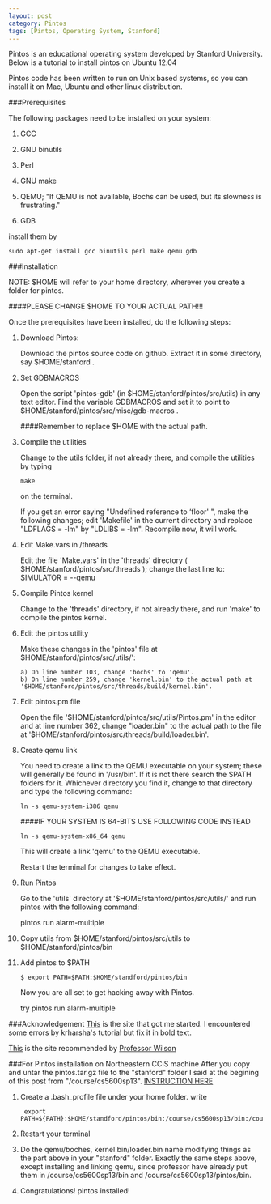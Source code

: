 ```yaml
---
layout: post
category: Pintos
tags: [Pintos, Operating System, Stanford]
---
```


Pintos is an educational operating system developed by Stanford University. Below is a tutorial to install pintos on Ubuntu 12.04

Pintos code has been written to run on Unix based systems, so you can install it on Mac, Ubuntu and other linux distribution.

###Prerequisites

The following packages need to be installed on your system:

1.  GCC

2.  GNU binutils

3.  Perl

4.  GNU make

5.  QEMU; "If QEMU is not available, Bochs can be used, but its slowness is frustrating." 

6.  GDB

install them by

    sudo apt-get install gcc binutils perl make qemu gdb

###Installation

NOTE: $HOME will refer to your home directory, wherever you create a folder for pintos. 

####PLEASE CHANGE $HOME TO YOUR ACTUAL PATH!!!

Once the prerequisites have been installed, do the following steps:

1.  Download Pintos:

	Download the pintos source code on github. Extract it in some directory, say $HOME/stanford .

2.  Set GDBMACROS

	Open the script 'pintos-gdb' (in $HOME/stanford/pintos/src/utils) in any text editor. Find the variable GDBMACROS and set it to point to $HOME/stanford/pintos/src/misc/gdb-macros .

	####Remember to replace $HOME with the actual path.

3.  Compile the utilities

	Change to the utils folder, if not already there, and compile the utilities by typing

		make

	on the terminal.

	If you get an error saying "Undefined reference to ‘floor' ", make the following changes; edit 'Makefile' in the current directory and replace "LDFLAGS = -lm" by "LDLIBS = -lm". Recompile now, it will work.

4.  Edit Make.vars in /threads

	Edit the file 'Make.vars' in the 'threads' directory ( $HOME/stanford/pintos/src/threads ); change the last line to:
		SIMULATOR = --qemu

5.  Compile Pintos kernel

	Change to the 'threads' directory, if not already there, and run 'make' to compile the pintos kernel.

6.  Edit the pintos utility

	Make these changes in the 'pintos' file at $HOME/stanford/pintos/src/utils/':

    	a) On line number 103, change 'bochs' to 'qemu'.
    	b) On line number 259, change 'kernel.bin' to the actual path at '$HOME/stanford/pintos/src/threads/build/kernel.bin'.

7.  Edit pintos.pm file

	Open the file '$HOME/stanford/pintos/src/utils/Pintos.pm' in the editor and at line number 362, change "loader.bin" to the actual path to the file at '$HOME/stanford/pintos/src/threads/build/loader.bin'.

8.  Create qemu link

	You need to create a link to the QEMU executable on your system; these will generally be found in '/usr/bin'. If it is not there search the $PATH folders for it. Whichever directory you find it, change to that directory and type the following command:

    	ln -s qemu-system-i386 qemu

	####IF YOUR SYSTEM IS 64-BITS USE FOLLOWING CODE INSTEAD

    	ln -s qemu-system-x86_64 qemu

	This will create a link 'qemu' to the QEMU executable.

	Restart the terminal for changes to take effect.

9.  Run Pintos

	Go to the 'utils' directory at '$HOME/stanford/pintos/src/utils/' and run pintos with the following command:

	pintos run alarm-multiple

10. Copy utils from $HOME/stanford/pintos/src/utils to $HOME/stanford/pintos/bin

11. Add pintos to $PATH

        $ export PATH=$PATH:$HOME/standford/pintos/bin

    Now you are all set to get hacking away with Pintos.

    try 
        pintos run alarm-multiple

###Acknowledgement
[This](http://krharsha.blogspot.com/2013/08/pintos-installation.html) is the site that got me started. I encountered some errors by krharsha's tutorial but fix it in bold text.

[This](http://computercalledvarun.wordpress.com/2013/02/03/pintos-on-ubuntu/) is the site recommended by [Professor Wilson](http://www.ccs.neu.edu/home/cbw/)

###For Pintos installation on Northeastern CCIS machine
After you copy and untar the pintos.tar.gz file to the "stanford" folder I said at the begining of this post from "/course/cs5600sp13". [INSTRUCTION HERE](http://www.ccs.neu.edu/home/cbw/5600/pintos/pintos_1.html#SEC1)

1. Create a .bash_profile file under your home folder. write

        export PATH=${PATH}:$HOME/standford/pintos/bin:/course/cs5600sp13/bin:/course/cs5600sp13/pintos/bin

2. Restart your terminal

3. Do the qemu/boches, kernel.bin/loader.bin name modifying things as the part above in your "stanford" folder. Exactly the same steps above, except installing and linking qemu, since professor have already put them in /course/cs5600sp13/bin and /course/cs5600sp13/pintos/bin.

4. Congratulations! pintos installed!
